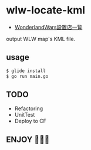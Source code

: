 # wlw-locate-kml

- [WonderlandWars設置店一覧](https://www.google.com/maps/d/viewer?mid=1ENDxk6QqlKlyjqS4iB_1HNyD7UM)

output WLW map's KML file.

## usage
```sh
$ glide install
$ go run main.go
```

## TODO
- Refactoring
- UnitTest
- Deploy to CF

## ENJOY :meat_on_bone::meat_on_bone::meat_on_bone:
